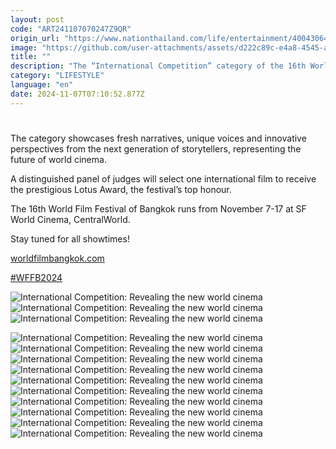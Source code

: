 ```yaml
---
layout: post
code: "ART241107070247Z9QR"
origin_url: "https://www.nationthailand.com/life/entertainment/40043064"
image: "https://github.com/user-attachments/assets/d222c89c-e4a8-4545-a57a-c9b2f13990fa"
title: ""
description: "The “International Competition” category of the 16th World Film Festival of Bangkok, which kicks off today, spotlights filmmakers at the beginning of their careers."
category: "LIFESTYLE"
language: "en"
date: 2024-11-07T07:10:52.877Z
---
```


# 









The category showcases fresh narratives, unique voices and innovative perspectives from the next generation of storytellers, representing the future of world cinema.

A distinguished panel of judges will select one international film to receive the prestigious Lotus Award, the festival’s top honour.

The 16th World Film Festival of Bangkok runs from November 7-17 at SF World Cinema, CentralWorld.

Stay tuned for all showtimes!

[worldfilmbangkok.com](https://www.worldfilmbangkok.com/)

[#WFFB2024](https://www.facebook.com/hashtag/wffb2024?__eep__=6&__cft__%5b0%5d=AZUI8DiEnHONdT0uFIuL4xKYcSotMNn_tlwEK5oG_0_cn3FOplYFvllWP9TWn0bZdyRRxS3VBWpSVV-WZAUXt1YfJobhjBK_XZxRUUFz3vvDxBpN8jtSv3swXI8mIgaIhYgA5HFcRLvxFVO5lytwnmZ0ck9tARM7Z7yeZGlrQyyfofdtYxN7nhWZIUnrJ5IuCD8&__tn__=*NK-R)

   ![International Competition: Revealing the new world cinema](https://github.com/user-attachments/assets/e9175d69-ec3a-4b48-8ada-825b99c09c0e)  ![International Competition: Revealing the new world cinema](https://media.nationthailand.com/uploads/images/contents/w1024/2024/11/5u96S0PDALinx00vuZIJ.webp?x-image-process=style/lg-webp)   ![International Competition: Revealing the new world cinema](https://media.nationthailand.com/uploads/images/contents/w1024/2024/11/EuHSGXb3KSUIpk6V52tX.webp?x-image-process=style/lg-webp)

   ![International Competition: Revealing the new world cinema](https://github.com/user-attachments/assets/03614f3e-f2a5-47a2-86db-883e1c935ff2)  ![International Competition: Revealing the new world cinema](https://media.nationthailand.com/uploads/images/contents/w1024/2024/11/GjYRK9GpLu1vV1sCBNh6.webp?x-image-process=style/lg-webp)   ![International Competition: Revealing the new world cinema](https://github.com/user-attachments/assets/8bc85ae2-5bb4-4c4c-876a-ed35b143d743)   ![International Competition: Revealing the new world cinema](https://media.nationthailand.com/uploads/images/contents/w1024/2024/11/ikhxAB1sxHIjBPnAwt1q.webp?x-image-process=style/lg-webp)   ![International Competition: Revealing the new world cinema](https://github.com/user-attachments/assets/9f760dc2-00dd-4c4f-ae8d-de204f83c2fb)   ![International Competition: Revealing the new world cinema](https://media.nationthailand.com/uploads/images/contents/w1024/2024/11/b0YvGXYbkY8c9D3BewZo.webp?x-image-process=style/lg-webp)   ![International Competition: Revealing the new world cinema](https://media.nationthailand.com/uploads/images/contents/w1024/2024/11/OOYZe2ivSCl2QjL8Mibr.webp?x-image-process=style/lg-webp)   ![International Competition: Revealing the new world cinema](https://github.com/user-attachments/assets/a4faccfa-d21f-4d9a-bddf-aae4864666d2)   ![International Competition: Revealing the new world cinema](https://media.nationthailand.com/uploads/images/contents/w1024/2024/11/pu8UCNA9zow13AFaJEgg.webp?x-image-process=style/lg-webp)   ![International Competition: Revealing the new world cinema](https://media.nationthailand.com/uploads/images/contents/w1024/2024/11/3r8UBOFzhYAd8vSHAWuy.webp?x-image-process=style/lg-webp)

